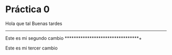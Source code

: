  # Práctica 0

Hola que tal
Buenas tardes

**********************************
Este es mi segundo cambio
*********************************+

Este es mi tercer cambio